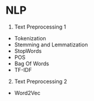 # NLP

1. Text Preprocessing 1
- Tokenization
- Stemming and Lemmatization
- StopWords
- POS
- Bag Of Words
- TF-IDF

2. Text Preprocessing 2
- Word2Vec
